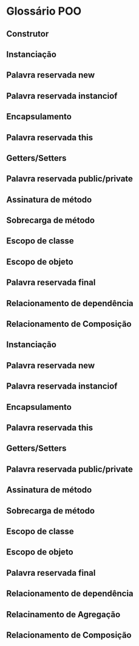 # Glossário POO

## Construtor
## Instanciação
## Palavra reservada new
## Palavra reservada instanciof
## Encapsulamento
## Palavra reservada this
## Getters/Setters
## Palavra reservada public/private
## Assinatura de método
## Sobrecarga de método
## Escopo de classe
## Escopo de objeto
## Palavra reservada final
## Relacionamento de dependência
## Relacionamento de Composição
## Instanciação
## Palavra reservada new
## Palavra reservada instanciof
## Encapsulamento
## Palavra reservada this
## Getters/Setters
## Palavra reservada public/private
## Assinatura de método
## Sobrecarga de método
## Escopo de classe
## Escopo de objeto
## Palavra reservada final
## Relacionamento de dependência
## Relacinamento de Agregação
## Relacionamento de Composição
